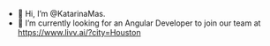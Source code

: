 - 👋 Hi, I’m @KatarinaMas.
- 🌱 I’m currently looking for an Angular Developer to join our team at https://www.livv.ai/?city=Houston
